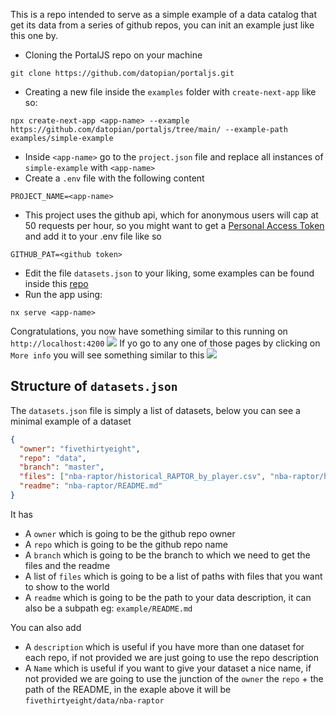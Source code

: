 This is a repo intended to serve as a simple example of a data catalog that get its data from a series of github repos, you can init an example just like this one by.

- Cloning the PortalJS repo on your machine

```
git clone https://github.com/datopian/portaljs.git
```

- Creating a new file inside the `examples` folder with `create-next-app` like so:

```
npx create-next-app <app-name> --example https://github.com/datopian/portaljs/tree/main/ --example-path examples/simple-example
```

- Inside `<app-name>` go to the `project.json` file and replace all instances of `simple-example` with `<app-name>`
- Create a `.env` file with the following content

```
PROJECT_NAME=<app-name>
```

- This project uses the github api, which for anonymous users will cap at 50 requests per hour, so you might want to get a [Personal Access Token](https://docs.github.com/en/authentication/keeping-your-account-and-data-secure/creating-a-personal-access-token) and add it to your .env file like so

```
GITHUB_PAT=<github token>
```

- Edit the file `datasets.json` to your liking, some examples can be found inside this [repo](https://github.com/datasets)
- Run the app using:

```
nx serve <app-name>
```

Congratulations, you now have something similar to this running on `http://localhost:4200`
![](https://i.imgur.com/jAljJ9C.png)
If yo go to any one of those pages by clicking on `More info` you will see something similar to this
![](https://i.imgur.com/AoJd4O0.png)


## Structure of `datasets.json`

The `datasets.json` file is simply a list of datasets, below you can see a minimal example of a dataset

```json
{
  "owner": "fivethirtyeight",
  "repo": "data",
  "branch": "master",
  "files": ["nba-raptor/historical_RAPTOR_by_player.csv", "nba-raptor/historical_RAPTOR_by_team.csv"],
  "readme": "nba-raptor/README.md"
}
```

It has

- A `owner` which is going to be the github repo owner
- A `repo` which is going to be the github repo name
- A `branch` which is going to be the branch to which we need to get the files and the readme
- A list of `files` which is going to be a list of paths with files that you want to show to the world
- A `readme` which is going to be the path to your data description, it can also be a subpath eg: `example/README.md`

You can also add

- A `description` which is useful if you have more than one dataset for each repo, if not provided we are just going to use the repo description
- A `Name` which is useful if you want to give your dataset a nice name, if not provided we are going to use the junction of the `owner` the `repo` + the path of the README, in the exaple above it will be `fivethirtyeight/data/nba-raptor`
